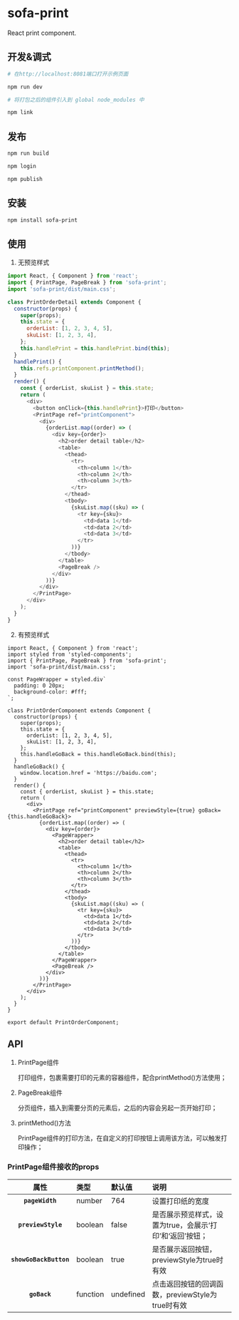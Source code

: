 # sofa-print
React print component.

## 开发&调式


```bash
# 在http://localhost:8081端口打开示例页面

npm run dev

# 将打包之后的组件引入到 global node_modules 中

npm link
```

## 发布

```bash
npm run build

npm login

npm publish
```

## 安装

```bash
npm install sofa-print
```

## 使用

1. 无预览样式

```js
import React, { Component } from 'react';
import { PrintPage, PageBreak } from 'sofa-print';
import 'sofa-print/dist/main.css';

class PrintOrderDetail extends Component {
  constructor(props) {
    super(props);
    this.state = {
      orderList: [1, 2, 3, 4, 5],
      skuList: [1, 2, 3, 4],
    };
    this.handlePrint = this.handlePrint.bind(this);
  }
  handlePrint() {
    this.refs.printComponent.printMethod();
  }
  render() {
    const { orderList, skuList } = this.state;
    return (
      <div>
        <button onClick={this.handlePrint}>打印</button>
        <PrintPage ref="printComponent">
          <div>
            {orderList.map((order) => (
              <div key={order}>
                <h2>order detail table</h2>
                <table>
                  <thead>
                    <tr>
                      <th>column 1</th>
                      <th>column 2</th>
                      <th>column 3</th>
                    </tr>
                  </thead>
                  <tbody>
                    {skuList.map((sku) => (
                      <tr key={sku}>
                        <td>data 1</td>
                        <td>data 2</td>
                        <td>data 3</td>
                      </tr>
                    ))}
                  </tbody>
                </table>
                <PageBreak />
              </div>
            ))}
          </div>
        </PrintPage>
      </div>
    );
  }
}

```

2. 有预览样式


```
import React, { Component } from 'react';
import styled from 'styled-components';
import { PrintPage, PageBreak } from 'sofa-print';
import 'sofa-print/dist/main.css';

const PageWrapper = styled.div`
  padding: 0 20px;
  background-color: #fff;
`;

class PrintOrderComponent extends Component {
  constructor(props) {
    super(props);
    this.state = {
      orderList: [1, 2, 3, 4, 5],
      skuList: [1, 2, 3, 4],
    };
    this.handleGoBack = this.handleGoBack.bind(this);
  }
  handleGoBack() {
    window.location.href = 'https://baidu.com';
  }
  render() {
    const { orderList, skuList } = this.state;
    return (
      <div>
        <PrintPage ref="printComponent" previewStyle={true} goBack={this.handleGoBack}>
          {orderList.map((order) => (
            <div key={order}>
              <PageWrapper>
                <h2>order detail table</h2>
                <table>
                  <thead>
                    <tr>
                      <th>column 1</th>
                      <th>column 2</th>
                      <th>column 3</th>
                    </tr>
                  </thead>
                  <tbody>
                    {skuList.map((sku) => (
                      <tr key={sku}>
                        <td>data 1</td>
                        <td>data 2</td>
                        <td>data 3</td>
                      </tr>
                    ))}
                  </tbody>
                </table>
              </PageWrapper>
              <PageBreak />
            </div>
          ))}
        </PrintPage>
      </div>
    );
  }
}

export default PrintOrderComponent;

```


## API

1. PrintPage组件

    打印组件，包裹需要打印的元素的容器组件，配合printMethod()方法使用；

2. PageBreak组件

    分页组件，插入到需要分页的元素后，之后的内容会另起一页开始打印；

3. printMethod()方法

    PrintPage组件的打印方法，在自定义的打印按钮上调用该方法，可以触发打印操作；
    
### PrintPage组件接收的props

|属性|类型|默认值|说明
|:--:|:-----|:-----|:-----|
|**`pageWidth`**|number|764|设置打印纸的宽度
|**`previewStyle`**|boolean|false|是否展示预览样式，设置为true，会展示‘打印’和‘返回’按钮；
|**`showGoBackButton`**|boolean|true|是否展示返回按钮，previewStyle为true时有效
|**`goBack`**|function|undefined|点击返回按钮的回调函数，previewStyle为true时有效

